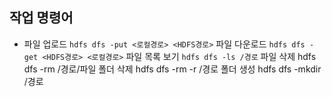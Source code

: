 ## 작업	명령어

- 파일 업로드	`hdfs dfs -put <로컬경로> <HDFS경로>`
파일 다운로드	`hdfs dfs -get <HDFS경로> <로컬경로>`
파일 목록 보기	`hdfs dfs -ls /경로`
파일 삭제	hdfs dfs -rm /경로/파일
폴더 삭제	hdfs dfs -rm -r /경로
폴더 생성	hdfs dfs -mkdir /경로